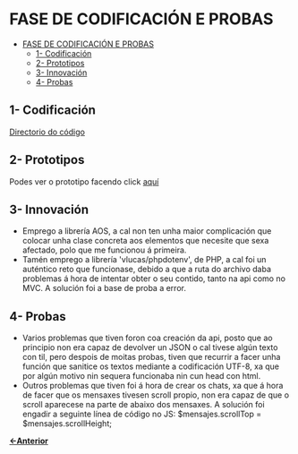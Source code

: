 # FASE DE CODIFICACIÓN E PROBAS

- [FASE DE CODIFICACIÓN E PROBAS](#fase-de-codificación-e-probas)
  - [1- Codificación](#1--codificación)
  - [2- Prototipos](#2--prototipos)
  - [3- Innovación](#3--innovación)
  - [4- Probas](#4--probas)

## 1- Codificación

[Directorio do código](../../codigo)

## 2- Prototipos

Podes ver o prototipo facendo click [aquí](https://www.figma.com/design/YkZ0R1c2W19m5aeZLIEK6e/ProHive?node-id=75-685)

## 3- Innovación

- Emprego a librería AOS, a cal non ten unha maior complicación que colocar unha clase concreta aos elementos que necesite que sexa afectado, polo que me funcionou á primeira.
- Tamén emprego a librería 'vlucas/phpdotenv', de PHP, a cal foi un auténtico reto que funcionase, debido a que a ruta do archivo daba problemas á hora de intentar obter o seu contido, tanto na api como no MVC. A solución foi a base de proba a error.

## 4- Probas

- Varios problemas que tiven foron coa creación da api, posto que ao principio non era capaz de devolver un JSON o cal tivese algún texto con til, pero despois de moitas probas, tiven que recurrir a facer unha función que sanitice os textos mediante a codificación UTF-8, xa que por algún motivo nin sequera funcionaba nin cun head con html.
- Outros problemas que tiven foi á hora de crear os chats, xa que á hora de facer que os mensaxes tivesen scroll propio, non era capaz de que o scroll aparecese na parte de abaixo dos mensaxes. A solución foi engadir a seguinte línea de código no JS: $mensajes.scrollTop = $mensajes.scrollHeight;


[**<-Anterior**](../../README.md)
